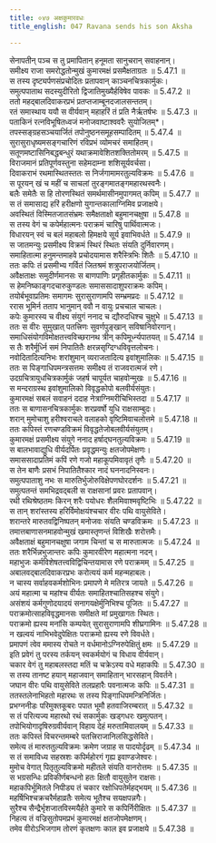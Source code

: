 ```yaml
---
title: ०४७ अक्षकुमारवधः
title_english: 047 Ravana sends his son Aksha

---
```



  
सेनापतीन् पञ्च स तु प्रमापितान् हनूमता सानुचरान् सवाहनान्।  
समीक्ष्य राजा समरोद्धतोन्मुखं कुमारमक्षं प्रसमैक्षताग्रतः ॥ 5.47.1 ॥   
स तस्य दृष्ट्यर्पणसंप्रचोदितः प्रतापवान् काञ्चनचित्रकार्मुकः।  
समुत्पपाताथ सदस्युदीरितो द्विजातिमुख्यैर्हविषेव पावकः ॥ 5.47.2 ॥   
ततो महद्बालदिवाकरप्रभं प्रतप्तजाम्बूनदजालसन्ततम्।  
रतं समास्थाय ययौ स वीर्यवान् महाहरिं तं प्रति नैर्ऋतर्षभः ॥ 5.47.3 ॥   
पताकिनं रत्नविभूषितध्वजं मनोजवाष्टाश्ववरैः सुयोजितम्\*।  
तपस्सङ्ग्रहसञ्चयार्जितं तपोनुष्ठनसमूहसम्पादितम् ॥ 5.47.4 ॥   
सुरासुराधृष्यमसङ्गचारिणं रविप्रभं व्योमचरं समाहितम्।  
सतूणमष्टासिनिबद्धबन्धुरं यथाक्रमावेशितशक्तितोमरम् ॥ 5.47.5 ॥   
विराजमानं प्रतिपूर्णवस्तुना सहेमदाम्ना शशिसूर्यवर्चसा।  
दिवाकराभं रथमास्थितस्ततः स निर्जगामामरतुल्यविक्रमः ॥ 5.47.6 ॥   
स पूरयन् खं च महीं च साचलां तुरङ्गमातङ्गमहारथस्वनैः।  
बलैः समेतैः स हि तोरणस्थितं समर्थमासीनमुपागमत् कपिम् ॥ 5.47.7 ॥   
स तं समासाद्य हरिं हरीक्षणो युगान्तकालाग्निमिव प्रजाक्षये।  
अवस्थितं विस्मितजातसंभ्रमः समैक्षताक्षो बहुमानचक्षुषा ॥ 5.47.8 ॥   
स तस्य वेगं च कपेर्महात्मनः पराक्रमं चारिषु पार्थिवात्मजः।  
विधारयन् स्वं च बलं महाबलो हिमक्षये सूर्य इवाभिवर्धते ॥ 5.47.9 ॥   
स जातमन्युः प्रसमीक्ष्य विक्रमं स्थिरं स्थितः संयति दुर्निवारणम्।  
समाहितात्मा हनुमन्तमाहवे प्रचोदयामास शरैस्त्रिभिः शितैः ॥ 5.47.10 ॥   
ततः कपिः तं प्रसमीभ्य गर्वितं जितश्रमं शत्रुपराजयोर्जितम्।  
अवैक्षताक्षः समुदीर्णमानसः स बाणपाणिः प्रगृहीतकार्मुकः ॥ 5.47.11 ॥   
स हेमनिष्काङ्गदचारुकुण्डलः समाससादाशुपराक्रमः कपिम्।  
तयोर्बभूवाप्रतिमः समागमः सुरासुराणामपि सम्भ्रमप्रदः ॥ 5.47.12 ॥   
ररास भूमिर्न तताप भानुमान् ववौ न वायुः प्रचचाल चाचलः।  
कपेः कुमारस्य च वीक्ष्य संयुगं ननाद च द्यौरुदधिश्च चुक्षुभे ॥ 5.47.13 ॥   
ततः स वीरः सुमुखात् पतत्त्रिणः सुवर्णपुङ्खान् सविषानिवोरगान्।  
समाधिसंयोगविमोक्षतत्त्वविच्छरानथ त्रीन् कपिमूर्ध्न्यपातयत् ॥ 5.47.14 ॥   
स तैः शरैर्मूर्ध्नि समं निपातितैः क्षरन्नसृग्दिग्धविवृत्तलोचनः।  
नवोदितादित्यनिभः शरांशुमान् व्यराजतादित्य इवांशुमालिकः ॥ 5.47.15 ॥   
ततः स पिङ्गाधिपमन्त्रसत्तमः समीक्ष्य तं राजवरात्मजं रणे।  
उदग्रचित्रायुधचित्रकार्मुकं जहर्ष चापूर्यत चाहवोन्मुखः ॥ 5.47.16 ॥   
स मन्दराग्रस्थ इवांशुमालिको विवृद्धकोपो बलवीर्यसंयुतः।  
कुमारमक्षं सबलं सवाहनं ददाह नेत्राग्निमरीचिभिस्तदा ॥ 5.47.17 ॥   
ततः स बाणासनचित्रकार्मुकः शरप्रवर्षो युधि राक्षसाम्बुदः।  
शरान् मुमोचाशु हरीश्वराचले वलाहको वृष्टिमिवाचलोत्तमे ॥ 5.47.18 ॥   
ततः कपिस्तं रणचण्डविक्रमं विवृद्धतेजोबलवीर्यसंयुतम्।  
कुमारमक्षं प्रसमीक्ष्य संयुगे ननाद हर्षाद्घनतुल्यविक्रमः ॥ 5.47.19 ॥   
स बालभावाद्युधि वीर्यदर्पितः प्रवृद्धमन्युः क्षतजोपमेक्षणः।  
समाससादाप्रतिमं कपिं रणे गजो महाकूपमिवावृतं तृणैः ॥ 5.47.20 ॥   
स तेन बाणैः प्रसभं निपातितैश्कार नादं घननादनिस्वनः।  
समुत्पपाताशु नभः स मारुतिर्भुजोरुविक्षेपणघोरदर्शनः ॥ 5.47.21 ॥   
समुत्पतन्तं समभिद्रवद्बली स राक्षसानां प्रवरः प्रतापवान्।  
रथी रथिश्रेष्ठतमः किरन् शरैः पयोधरः शैलमिवाश्मवृष्टिभिः ॥ 5.47.22 ॥   
स तान् शरांस्तस्य हरिर्विमोक्षयंश्चचार वीरः पथि वायुसेविते।  
शरान्तरे मारुतवद्विनिष्पतन् मनोजवः संयति चण्डविक्रमः ॥ 5.47.23 ॥   
तमात्तबाणासनमाहवोन्मुखं खमास्तृणन्तं विशिखैः शरोत्तमैः।  
अवैक्षताक्षं बहुमानचक्षुषा जगाम चिन्तां च स मारुतात्मजः ॥ 5.47.24 ॥   
ततः शरैर्भिन्नभुजान्तरः कपिः कुमारवीरेण महात्मना नदन्।  
महाभुजः कर्मविशेषतत्त्वविद्विचिन्तयामास रणे पराक्रमम् ॥ 5.47.25 ॥   
अबालवद्बालदिवाकरप्रभः करोत्ययं कर्म महन्महाबलः।  
न चास्य सर्वाहवकर्मशोभिनः प्रमापणे मे मतिरत्र जायते ॥ 5.47.26 ॥   
अयं महात्मा च महांश्च वीर्यतः समाहितश्चातिसहश्च संयुगे।  
असंशयं कर्मगुणोदयादयं सनागयक्षेर्मुनिभिश्च पूजितः ॥ 5.47.27 ॥   
पराक्रमोत्साहविवृद्धमानसः समीक्षते मां प्रमुखागतः स्थितः।  
पराक्रमो ह्यस्य मनांसि कम्पयेत् सुरासुराणामपि शीघ्रगामिनः ॥ 5.47.28 ॥   
न खल्वयं नाभिभवेदुपेक्षितः पराक्रमो ह्यस्य रणे विवर्धते।  
प्रमापणं त्वेव ममास्य रोचते न वर्धमानोऽग्निरुपेक्षितुं क्षमः ॥ 5.47.29 ॥   
इति प्रवेगं तु परस्य तर्कयन् स्वकर्मयोगं च विधाय वीर्यवान्।  
चकार वेगं तु महाबलस्तदा मतिं च चक्रेऽस्य वधे महाकपिः ॥ 5.47.30 ॥   
स तस्य तानष्ट हयान् महाजवान् समाहितान् भारसहान् विवर्तने।  
जघान वीरः पथि वायुसेविते तलप्रहारैः पवनात्मजः कपिः ॥ 5.47.31 ॥   
ततस्तलेनाभिहतो महारथः स तस्य पिङ्गाधिपमन्त्रिनिर्जितः।  
प्रभग्ननीडः परिमुक्तकूबरः पपात भूमौ हतवाजिरम्बरात् ॥ 5.47.32 ॥   
स तं परित्यज्य महारथो रथं सकार्मुकः खड्गधरः खमुत्पतन्।  
तपोभियोगादृषिरुग्रवीर्यवान् विहाय देहं मरुतामिवालयम् ॥ 5.47.33 ॥   
ततः कपिस्तं विचरन्तमम्बरे पतत्त्रिराजानिलसिद्धसेविते।  
समेत्य तं मारुततुल्यविक्रमः क्रमेण जग्राह स पादयोर्दृढम् ॥ 5.47.34 ॥   
स तं समाविध्य सहस्रशः कपिर्महोरगं गृह्य इवाण्डजेश्वरः।  
मुमोच वेगात् पितृतुल्यविक्रमो महीतले संयति वानरोत्तमः ॥ 5.47.35 ॥   
स भग्रसन्धिः प्रविकीर्णबन्धनो हतः क्षितौ वायुसुतेन राक्षसः।  
महाकपिर्भूमितले निपीड्य तं चकार रक्षोधिपतेर्महद्भयम् ॥ 5.47.36 ॥   
महर्षिभिश्चक्रचरैर्महाव्रतैः समेत्य भूतैश्च सयक्षपन्नगैः।  
सुरैश्च सैन्द्रैर्भृशजातविस्मयैर्हते कुमारे स कपिर्निरीक्षितः ॥ 5.47.37 ॥   
निहत्य तं वज्रिसुतोपमप्रभं कुमारमक्षं क्षतजोपमेक्षणम्।  
तमेव वीरोऽभिजगाम तोरणं कृतक्षणः काल इव प्रजाक्षये ॥ 5.47.38 ॥   